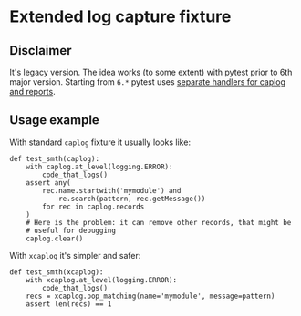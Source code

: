 # Extended log capture fixture

## Disclaimer

It's legacy version.  The idea works (to some extent) with pytest prior to 6th
major version.  Starting from `6.*` pytest uses [separate handlers for caplog
and reports](https://github.com/pytest-dev/pytest/pull/7434).

## Usage example

With standard `caplog` fixture it usually looks like:

    def test_smth(caplog):
        with caplog.at_level(logging.ERROR):
            code_that_logs()
        assert any(
            rec.name.startwith('mymodule') and
                re.search(pattern, rec.getMessage())
            for rec in caplog.records
        )
        # Here is the problem: it can remove other records, that might be
        # useful for debugging
        caplog.clear()

With `xcaplog` it's simpler and safer:

    def test_smth(xcaplog):
        with xcaplog.at_level(logging.ERROR):
            code_that_logs()
        recs = xcaplog.pop_matching(name='mymodule', message=pattern)
        assert len(recs) == 1

